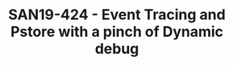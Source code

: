 ---
youtube_video_url: https://www.youtube.com/watch?v=pPurUA6ybSc
amazon_s3_presentation_url: https://static.linaro.org/connect/san19/presentations/san19-424.pdf
amazon_s3_video_url: https://static.linaro.org/connect/san19/videos/san19-424.mp4
categories:
- san19
description: Event tracing is one of the powerful debug feature available in Linux
  Kernel as part of Ftrace. Pstore or Persistent Storage on the other hand is a boon
  to find the cause for the kernels dying breath as rightly said by someone and is
  widely used in production environments. When these two features are combined with
  a pinch of Dynamic debug, we form a full recipe for debugging problems in Linux
  Kernel.<br /> <br /> This presentation talks about integrating event tracing with
  pstore to identify and root cause problems by analyzing the last few events before
  the Kernel says goodbye. In addition to this, we add dynamic debug support to filter
  out unwanted logs and limit trace to only specific files or directories which help
  in narrowing down problems to specific subsystems and currently is not supported
  by Ftrace.
image: /assets/images/featured-images/san19/SAN19-424.png
session_attendee_num: '39'
session_id: SAN19-424
session_room: Sunset V (Session 1)
session_slot:
  end_time: '2019-09-26 16:50:00'
  start_time: '2019-09-26 16:00:00'
session_speakers:
- speaker_bio: Former Linux Kernel Engineer at Sony. Currently at Qualcomm Upstream
    Kernel team working on Debug features and Opensource Hypervisor solution. Passionate
    about Linux Kernel and proud to be amongst its awesome developers where you get
    to learn and grow constantly.
  speaker_company: Qualcomm India Private Limited
  speaker_image: /assets/images/speakers/san19/sai-prakash-ranjan.jpg
  speaker_location: saipraka@qti.qualcomm.com
  speaker_name: Sai Prakash Ranjan
  speaker_position: Kernel Engineer at Qualcomm
  speaker_url: ''
  speaker_username: saipraka
session_track: Linux Kernel
tag: session
tags:
- Linux Kernel
- ' Training'
title: SAN19-424 - Event Tracing and Pstore with a pinch of Dynamic debug
---